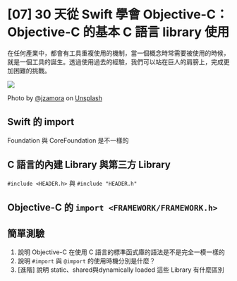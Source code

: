 # [07] 30 天從 Swift 學會 Objective-C：Objective-C 的基本 C 語言 library 使用

在任何產業中，都會有工具重複使用的機制，當一個概念時常需要被使用的時候，就是一個工具的誕生。透過使用過去的經驗，我們可以站在巨人的肩膀上，完成更加困難的挑戰。

![](https://images.unsplash.com/photo-1495741545814-2d7f4d75ea09?ixlib=rb-1.2.1&ixid=eyJhcHBfaWQiOjEyMDd9&auto=format&fit=crop&w=1654&q=80)

Photo by [@jzamora](https://unsplash.com/@jzamora) on [Unsplash](https://unsplash.com/photos/GWOTvo3qq7U)

## Swift  的 import
Foundation 與 CoreFoundation 是不一樣的

## C 語言的內建 Library 與第三方 Library

`#include <HEADER.h>` 與 `#include "HEADER.h"`

## Objective-C 的 `import <FRAMEWORK/FRAMEWORK.h>` 



## 簡單測驗
1. 說明 Objective-C 在使用 C 語言的標準函式庫的語法是不是完全一模一樣的
1. 說明 `#import` 與 `@import` 的使用時機分別是什麼？
1. [進階] 說明 static、shared與dynamically loaded 這些 Library 有什麼區別
